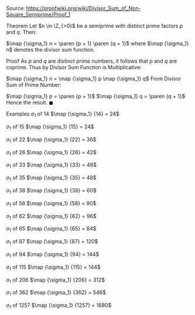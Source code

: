 # 

Source: https://proofwiki.org/wiki/Divisor_Sum_of_Non-Square_Semiprime/Proof_1



Theorem
Let $n \in \Z_{>0}$ be a semiprime with distinct prime factors $p$ and $q$.
Then:

$\map {\sigma_1} n = \paren {p + 1} \paren {q + 1}$
where $\map {\sigma_1} n$ denotes the divisor sum function.


Proof
As $p$ and $q$ are distinct prime numbers, it follows that $p$ and $q$ are coprime.
Thus by Divisor Sum Function is Multiplicative:

$\map {\sigma_1} n = \map {\sigma_1} p \map {\sigma_1} q$
From Divisor Sum of Prime Number:

$\map {\sigma_1} p = \paren {p + 1}$
$\map {\sigma_1} q = \paren {q + 1}$
Hence the result.
$\blacksquare$


Examples
$\sigma_1$ of $14$
$\map {\sigma_1} {14} = 24$


$\sigma_1$ of $15$
$\map {\sigma_1} {15} = 24$


$\sigma_1$ of $22$
$\map {\sigma_1} {22} = 36$


$\sigma_1$ of $26$
$\map {\sigma_1} {26} = 42$


$\sigma_1$ of $33$
$\map {\sigma_1} {33} = 48$


$\sigma_1$ of $35$
$\map {\sigma_1} {35} = 48$


$\sigma_1$ of $38$
$\map {\sigma_1} {38} = 60$


$\sigma_1$ of $58$
$\map {\sigma_1} {58} = 90$


$\sigma_1$ of $62$
$\map {\sigma_1} {62} = 96$


$\sigma_1$ of $65$
$\map {\sigma_1} {65} = 84$


$\sigma_1$ of $87$
$\map {\sigma_1} {87} = 120$


$\sigma_1$ of $94$
$\map {\sigma_1} {94} = 144$


$\sigma_1$ of $115$
$\map {\sigma_1} {115} = 144$


$\sigma_1$ of $206$
$\map {\sigma_1} {206} = 312$


$\sigma_1$ of $362$
$\map {\sigma_1} {362} = 546$


$\sigma_1$ of $1257$
$\map {\sigma_1} {1257} = 1680$




